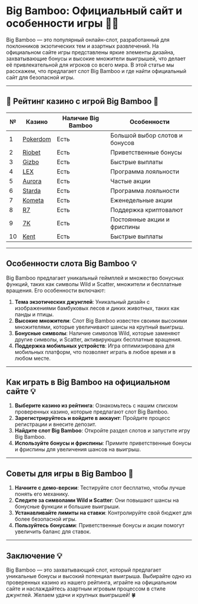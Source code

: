 # Big Bamboo: Официальный сайт и особенности игры 🎰🐼

Big Bamboo — это популярный онлайн-слот, разработанный для поклонников экзотических тем и азартных развлечений. На официальном сайте игры представлены яркие элементы дизайна, захватывающие бонусы и высокие множители выигрышей, что делает её привлекательной для игроков со всего мира. В этой статье мы расскажем, что предлагает слот Big Bamboo и где найти официальный сайт для безопасной игры.

---

## 🎲 Рейтинг казино с игрой Big Bamboo 🎲

| №  | Казино                                                                                  | Наличие Big Bamboo           | Особенности                      |
|----|----------------------------------------------------------------------------------------|-------------------------------|----------------------------------|
| 1  | [Pokerdom](https://brandplay.link/4k77v2yx)                                            | Есть                          | Большой выбор слотов и бонусов   |
| 2  | [Riobet](https://brandplay.link/7xBLTPyj)                                              | Есть                          | Приветственные бонусы            |
| 3  | [Gizbo](https://brandplay.link/bprXw4YV)                                               | Есть                          | Быстрые выплаты                  |
| 4  | [LEX](https://brandplay.link/zW4hdDFV)                                                 | Есть                          | Программа лояльности             |
| 5  | [Aurora](https://10trafic-stat2.com/click/668546556bcc6313411604bd/6766/13032/subaccount) | Есть                          | Частые акции                     |
| 6  | [Starda](https://brandplay.link/fB7xwRFL)                                              | Есть                          | Программа лояльности             |
| 7  | [Kometa](https://brandplay.link/8ZymQJV8)                                              | Есть                          | Еженедельные акции               |
| 8  | [R7](https://brandplay.link/bMd3Yjsw)                                                  | Есть                          | Поддержка криптовалют            |
| 9  | [7K](https://brandplay.link/BvQyFShp)                                                  | Есть                          | Постоянные акции и фриспины      |
| 10 | [Kent](https://brandplay.link/Fv2WP3js)                                                | Есть                          | Быстрые выплаты                  |

---

## Особенности слота Big Bamboo 💡

Big Bamboo предлагает уникальный геймплей и множество бонусных функций, таких как символы Wild и Scatter, множители и бесплатные вращения. Его особенности включают:

1. **Тема экзотических джунглей**: Уникальный дизайн с изображениями бамбуковых лесов и диких животных, таких как панды и птицы.
2. **Высокие множители**: Слот Big Bamboo известен своими высокими множителями, которые увеличивают шансы на крупный выигрыш.
3. **Бонусные символы**: Наличие символов Wild, которые заменяют другие символы, и Scatter, активирующих бесплатные вращения.
4. **Поддержка мобильных устройств**: Игра оптимизирована для мобильных платформ, что позволяет играть в любое время и в любом месте.

---

## Как играть в Big Bamboo на официальном сайте 💡

1. **Выберите казино из рейтинга**: Ознакомьтесь с нашим списком проверенных казино, которые предлагают слот Big Bamboo.
2. **Зарегистрируйтесь и войдите в аккаунт**: Пройдите процесс регистрации и внесите депозит.
3. **Найдите слот Big Bamboo**: Откройте раздел слотов и запустите игру Big Bamboo.
4. **Используйте бонусы и фриспины**: Примите приветственные бонусы и фриспины для увеличения шансов на выигрыш.

---

## Советы для игры в Big Bamboo 🎯

1. **Начните с демо-версии**: Тестируйте слот бесплатно, чтобы лучше понять его механику.
2. **Следите за символами Wild и Scatter**: Они повышают шансы на бонусные функции и большие выигрыши.
3. **Устанавливайте лимиты на ставки**: Контролируйте свой бюджет для более безопасной игры.
4. **Пользуйтесь бонусами**: Приветственные бонусы и акции помогут увеличить баланс для ставок.

---

## Заключение 💡

Big Bamboo — это захватывающий слот, который предлагает уникальные бонусы и высокий потенциал выигрыша. Выбирайте одно из проверенных казино из нашего рейтинга, играйте на официальном сайте и наслаждайтесь азартным игровым процессом в стиле джунглей. Желаем удачи и крупных выигрышей! 🍀
